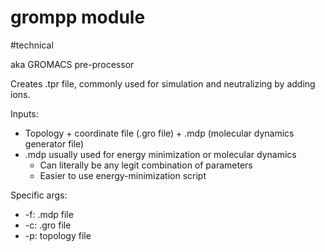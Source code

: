 # grompp module
#technical

aka GROMACS pre-processor

Creates .tpr file, commonly used for simulation and neutralizing by adding ions.

Inputs:
- Topology + coordinate file (.gro file) + .mdp (molecular dynamics generator file)
- .mdp usually used for energy minimization or molecular dynamics
    - Can literally be any legit combination of parameters
    - Easier to use energy-minimization script

Specific args:
- -f: .mdp file
- -c: .gro file
- -p: topology file